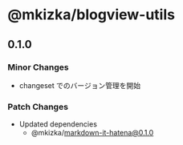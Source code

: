 # @mkizka/blogview-utils

## 0.1.0

### Minor Changes

- changeset でのバージョン管理を開始

### Patch Changes

- Updated dependencies
  - @mkizka/markdown-it-hatena@0.1.0
